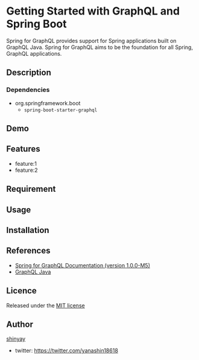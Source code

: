 # Getting Started with GraphQL and Spring Boot

Spring for GraphQL provides support for Spring applications built on GraphQL Java.
Spring for GraphQL aims to be the foundation for all Spring, GraphQL applications.

## Description

### Dependencies

- org.springframework.boot
  - `spring-boot-starter-graphql`

## Demo

## Features

- feature:1
- feature:2

## Requirement

## Usage

## Installation

## References

- [Spring for GraphQL Documentation (version 1.0.0-M5)](https://docs.spring.io/spring-graphql/docs/1.0.0-M5/reference/html/)
- [GraphQL Java](https://www.graphql-java.com/)

## Licence

Released under the [MIT license](https://gist.githubusercontent.com/shinyay/56e54ee4c0e22db8211e05e70a63247e/raw/34c6fdd50d54aa8e23560c296424aeb61599aa71/LICENSE)

## Author

[shinyay](https://github.com/shinyay)
- twitter: https://twitter.com/yanashin18618
